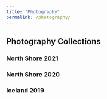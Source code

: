 ```yaml
---
title: "Photography"
permalink: /photography/
---
```


## Photography Collections

### North Shore 2021

### North Shore 2020

### Iceland 2019
